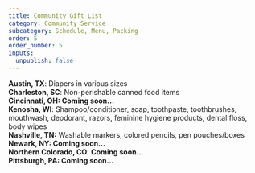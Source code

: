 ```yaml
---
title: Community Gift List
category: Community Service
subcategory: Schedule, Menu, Packing
order: 5
order_number: 5
inputs:
  unpublish: false
---
```

**Austin, TX**: Diapers in various sizes<br>**Charleston, SC**: Non-perishable canned food items<br>**Cincinnati, OH: Coming soon...**<br>**Kenosha, WI**: Shampoo/conditioner, soap, toothpaste, toothbrushes, mouthwash, deodorant, razors, feminine hygiene products, dental floss, body wipes <br>**Nashville, TN:** Washable markers, colored pencils, pen pouches/boxes<br>**Newark, NY: Coming soon...**<br>**Northern Colorado, CO**: **Coming soon...**<br>**Pittsburgh, PA: Coming soon...**